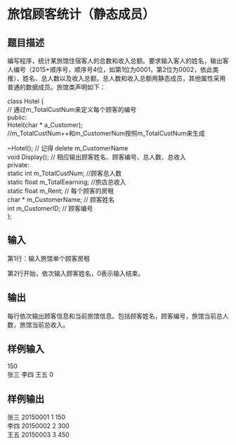 # 旅馆顾客统计（静态成员）  
  
## 题目描述  
编写程序，统计某旅馆住宿客人的总数和收入总额。要求输入客人的姓名，输出客人编号（2015+顺序号，顺序号4位，如第1位为0001，第2位为0002，依此类推）、姓名、总人数以及收入总额。总人数和收入总额用静态成员，其他属性采用普通的数据成员。旅馆类声明如下：  
  
class Hotel {  
// 通过m_TotalCustNum来定义每个顾客的编号  
public:  
Hotel(char * a_Customer);  
//m_TotalCustNum++和m_CustomerNum按照m_TotalCustNum来生成  
  
~Hotel(); // 记得 delete m_CustomerName  
void Display(); // 相应输出顾客姓名、顾客编号、总人数、总收入  
private:  
static int m_TotalCustNum; //顾客总人数  
static float m_TotalEearning; //旅店总收入  
static float m_Rent; // 每个顾客的房租  
char * m_CustomerName; // 顾客姓名  
int m_CustomerID; // 顾客编号  
};  
  
## 输入  
第1行：输入旅馆单个顾客房租  
  
第2行开始，依次输入顾客姓名，0表示输入结束。  
  
## 输出  
每行依次输出顾客信息和当前旅馆信息。包括顾客姓名，顾客编号，旅馆当前总人数，旅馆当前总收入。  
  
## 样例输入  
150  
张三 李四 王五 0  
## 样例输出  
张三 20150001 1 150  
李四 20150002 2 300  
王五 20150003 3 450  
  
